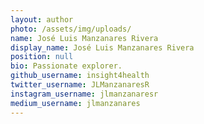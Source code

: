 ```yaml
---
layout: author
photo: /assets/img/uploads/
name: José Luis Manzanares Rivera
display_name: José Luis Manzanares Rivera
position: null
bio: Passionate explorer.
github_username: insight4health
twitter_username: JLManzanaresR
instagram_username: jlmanzanaresr
medium_username: jlmanzanares
---
```



